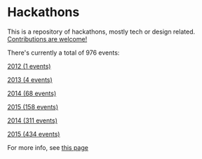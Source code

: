 Hackathons
=====================

This is a repository of hackathons, mostly tech or design related. [Contributions are welcome!](../contributing.md)

There's currently a total of 976 events:

[2012 (1 events)](2012)

[2013 (4 events)](2013)

[2014 (68 events)](2014)

[2015 (158 events)](2015)

[2014 (311 events)](2014)

[2015 (434 events)](2015)



For more info, see [this page](https://github.com/minhongrails/events)